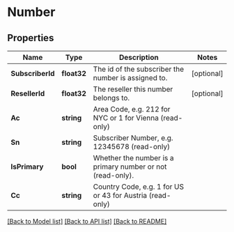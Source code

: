 # Number

## Properties

Name | Type | Description | Notes
------------ | ------------- | ------------- | -------------
**SubscriberId** | **float32** | The id of the subscriber the number is assigned to. | [optional] 
**ResellerId** | **float32** | The reseller this number belongs to. | [optional] 
**Ac** | **string** | Area Code, e.g. 212 for NYC or 1 for Vienna (read-only) | 
**Sn** | **string** | Subscriber Number, e.g. 12345678 (read-only) | 
**IsPrimary** | **bool** | Whether the number is a primary number or not (read-only). | 
**Cc** | **string** | Country Code, e.g. 1 for US or 43 for Austria (read-only) | 

[[Back to Model list]](../README.md#documentation-for-models) [[Back to API list]](../README.md#documentation-for-api-endpoints) [[Back to README]](../README.md)


